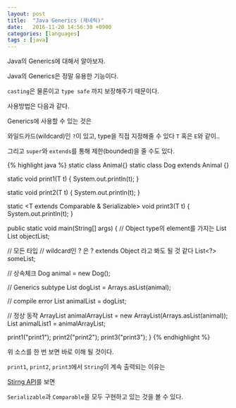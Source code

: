 ```yaml
---
layout: post
title:  "Java Generics (제네릭)"
date:   2016-11-20 14:56:30 +0900
categories: [languages]
tags : [java]
---
```

Java의 Generics에 대해서 알아보자.

<!--more-->

Java의 Generics은 정말 유용한 기능이다.

`casting`은 물론이고 `type safe` 까지 보장해주기 때문이다.

사용방법은 다음과 같다.

Generics에 사용할 수 있는 것은

와일드카드(wildcard)인 `?`이 있고, type을 직접 지정해줄 수 있다 `T` 혹은 `E`와 같이..

그리고 `super`와 `extends`를 통해 제한(bounded)을 줄 수도 있다.

{% highlight java %}
static class Animal{}
static class Dog extends Animal {}

static <T> void print1(T t) {
   System.out.println(t);
}

static <T extends Comparable> void print2(T t) {
   System.out.println(t);
}

static <T extends Comparable & Serializable> void print3(T t) {
   System.out.println(t);
}

public static void main(String[] args) {
   // Object type의 element를 가지는 List
   List<Object> objectList;

   // 모든 타입
   // wildcard인 ? 은 ? extends Object 라고 봐도 될 것 같다
   List<?> someList;

   // 상속체크
   Dog animal = new Dog();

   // Generics subtype
   List<Dog> dogList = Arrays.asList(animal);

   // compile error
   List<Animal> animalList = dogList;

   // 정상 동작
   ArrayList<Animal> animalArrayList = new ArrayList<Animal>(Arrays.asList(animal));
   List<Animal> animalList1 = animalArrayList;

   print1("print1");
   print2("print2");
   print3("print3");
}
{% endhighlight %}

위 소스를 한 번 보면 바로 이해 될 것이다.

`print1`, `print2`, `print3`에서 `String`이 계속 출력되는 이유는

[Stirng API](http://docs.oracle.com/javase/8/docs/api/java/lang/String.html)를 보면

`Serializable`과 `Comparable`을 모두 구현하고 있는 것을 볼 수 있다.
